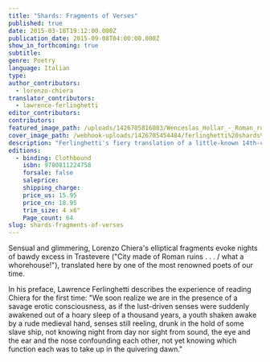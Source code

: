 ```yaml
---
title: "Shards: Fragments of Verses"
published: true
date: 2015-03-18T19:12:00.000Z
publication_date: 2015-09-08T04:00:00.000Z
show_in_forthcoming: true
subtitle:
genre: Poetry
language: Italian
type:
author_contributors:
  - lorenzo-chiera
translator_contributors:
  - lawrence-ferlinghetti
editor_contributors:
contributors:
featured_image_path: /uploads/1426705816883/Wenceslas_Hollar_-_Roman_ruins_(State_1).jpg
cover_image_path: /webhook-uploads/1426705454484/ferlinghetti%20shards%20cover.jpg
description: "Ferlinghetti's fiery translation of a little-known 14th-century Roman poet "
editions:
  - binding: Clothbound
    isbn: 9780811224758
    forsale: false
    saleprice:
    shipping_charge:
    price_us: 15.95
    price_cn: 18.95
    trim_size: 4 x6"
    Page_count: 64
slug: shards-fragments-of-verses
---
```


Sensual and glimmering, Lorenzo Chiera's elliptical fragments evoke nights of bawdy excess in Trastevere ("City made of Roman ruins . . . / what a whorehouse!"), translated here by one of the most renowned poets of our time.

In his preface, Lawrence Ferlinghetti describes the experience of reading Chiera for the first time: "We soon realize we are in the presence of a savage erotic consciousness, as if the lust-driven senses were suddenly awakened out of a hoary sleep of a thousand years, a youth shaken awake by a rude medieval hand, senses still reeling, drunk in the hold of some slave ship, not knowing night from day nor sight from sound, the eye and the ear and the nose confounding each other, not yet knowing which function each was to take up in the quivering dawn."

